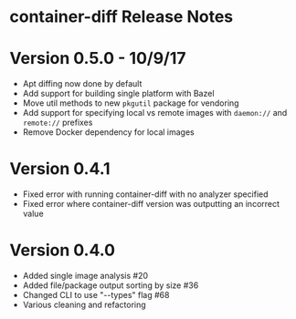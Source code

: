 # container-diff Release Notes

# Version 0.5.0 - 10/9/17
* Apt diffing now done by default
* Add support for building single platform with Bazel
* Move util methods to new `pkgutil` package for vendoring
* Add support for specifying local vs remote images with `daemon://` and `remote://` prefixes
* Remove Docker dependency for local images


# Version 0.4.1
* Fixed error with running container-diff with no analyzer specified
* Fixed error where container-diff version was outputting an incorrect value

# Version 0.4.0
* Added single image analysis #20 
* Added file/package output sorting by size #36
* Changed CLI to use "--types" flag #68 
* Various cleaning and refactoring
